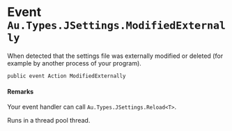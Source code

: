 # Event `Au.Types.JSettings.ModifiedExternally`

When detected that the settings file was externally modified or deleted (for example by another process of your program).

```
public event Action ModifiedExternally
```

#### **Remarks**

Your event handler can call `Au.Types.JSettings.Reload<T>`.

Runs in a thread pool thread.